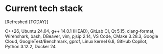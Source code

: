 # Current tech stack

[Refreshed {TODAY}]

C++26, Ubuntu 24.04, g++ 14.0.1 (HEAD), GitLab CI, Qt 5.15, clang-format, Wirehshark, bash, DBeaver, vim, pjsip 2.14, VS Code, CMake 3.28.3, Google Cloud, GoogleTest/Benchmark, gprof, Linux kernel 6.8, GitHub Copilot, Python 3.12.2, Docker 24

